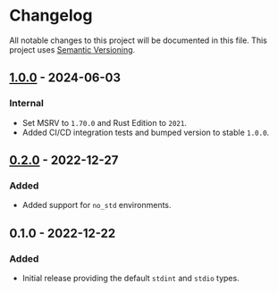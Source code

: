 # Changelog

All notable changes to this project will be documented in this file.
This project uses [Semantic Versioning](https://semver.org/spec/v2.0.0.html).

## [1.0.0] - 2024-06-03

[1.0.0]: https://github.com/sunsided/stdint-rs/releases/tag/v1.0.0

### Internal

- Set MSRV to `1.70.0` and Rust Edition to `2021`.
- Added CI/CD integration tests and bumped version to stable `1.0.0`.

## [0.2.0] - 2022-12-27

[0.2.0]: https://github.com/sunsided/stdint-rs/releases/tag/0.2.0

### Added

- Added support for `no_std` environments.

## 0.1.0 - 2022-12-22

### Added

- Initial release providing the default `stdint` and `stdio` types.
